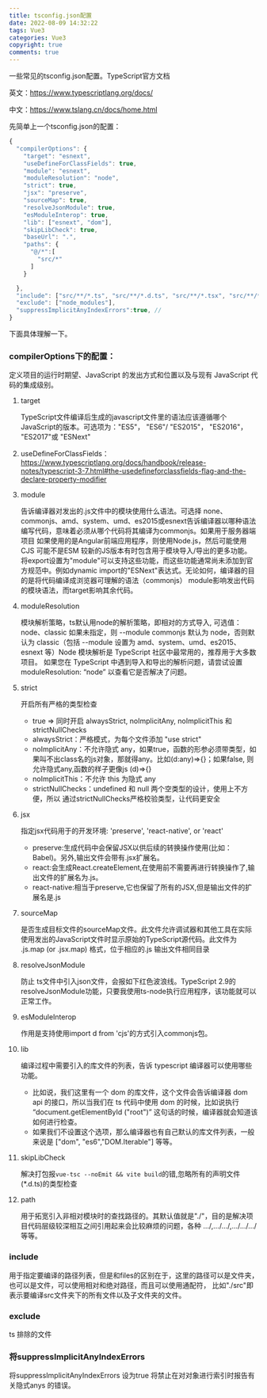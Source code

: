 ```yaml
---
title: tsconfig.json配置
date: 2022-08-09 14:32:22
tags: Vue3
categories: Vue3
copyright: true
comments: true
---
```


一些常见的tsconfig.json配置。TypeScript官方文档

英文：https://www.typescriptlang.org/docs/

中文：https://www.tslang.cn/docs/home.html

先简单上一个tsconfig.json的配置：

```js
{
  "compilerOptions": {
    "target": "esnext",
    "useDefineForClassFields": true,
    "module": "esnext",
    "moduleResolution": "node",  
    "strict": true,
    "jsx": "preserve",
    "sourceMap": true,
    "resolveJsonModule": true,
    "esModuleInterop": true,
    "lib": ["esnext", "dom"],
    "skipLibCheck": true, 
    "baseUrl": ".",
    "paths": {
      "@/*":[
        "src/*"
      ]
    }

  },
  "include": ["src/**/*.ts", "src/**/*.d.ts", "src/**/*.tsx", "src/**/*.vue"],
  "exclude": ["node_modules"],
  "suppressImplicitAnyIndexErrors":true, // 
}
```
 下面具体理解一下。
 
 
 ### compilerOptions下的配置：
定义项目的运行时期望、JavaScript 的发出方式和位置以及与现有 JavaScript 代码的集成级别。
 1. target
 
    TypeScript文件编译后生成的javascript文件里的语法应该遵循哪个JavaScript的版本。可选项为："ES5"， "ES6"/ "ES2015"， "ES2016"， "ES2017"或 "ESNext"
 
 2. useDefineForClassFields：   https://www.typescriptlang.org/docs/handbook/release-notes/typescript-3-7.html#the-usedefineforclassfields-flag-and-the-declare-property-modifier
 3. module
 
    告诉编译器对发出的.js文件中的模块使用什么语法。可选择 none、commonjs、amd、system、umd、es2015或esnext告诉编译器以哪种语法编写代码，意味着必须从哪个代码将其编译为commonjs。如果用于服务器端项目 如果使用的是Angular前端应用程序，则使用Node.js，然后可能使用CJS 可能不是ESM 较新的JS版本有时包含用于模块导入/导出的更多功能。 将export设置为"module"可以支持这些功能，而这些功能通常尚未添加到官方规范中。例如dynamic import的"ESNext"表达式。无论如何，编译器的目的是将代码编译成浏览器可理解的语法（commonjs） module影响发出代码的模块语法，而target影响其余代码。
4. moduleResolution

   模块解析策略，ts默认用node的解析策略，即相对的方式导入, 可选值：node、classic
如果未指定，则 --module commonjs 默认为 node，否则默认为 classic（包括 --module 设置为 amd、system、umd、es2015、esnext 等）Node 模块解析是 TypeScript 社区中最常用的，推荐用于大多数项目。 如果您在 TypeScript 中遇到导入和导出的解析问题，请尝试设置 moduleResolution: “node” 以查看它是否解决了问题。

5. strict

    开启所有严格的类型检查
     * true => 同时开启 alwaysStrict, noImplicitAny, noImplicitThis 和 strictNullChecks
     * alwaysStrict：严格模式，为每个文件添加 "use strict"
     * noImplicitAny：不允许隐式 any，如果true，函数的形参必须带类型，如果叫不出class名的js对象，那就得any。比如(d:any)=>{}；如果false, 则允许隐式any,函数的样子更像js (d)=>{}
     * noImplicitThis：不允许 this 为隐式 any
     * strictNullChecks：undefined 和 null 两个空类型的设计，使用上不方便，所以 通过strictNullChecks严格校验类型，让代码更安全

6. jsx

    指定jsx代码用于的开发环境: 'preserve', 'react-native', or 'react'
     * preserve:生成代码中会保留JSX以供后续的转换操作使用(比如：Babel)。另外,输出文件会带有.jsx扩展名。 
	 * react:会生成React.createElement,在使用前不需要再进行转换操作了,输出文件的扩展名为.js。 
	 * react-native:相当于preserve,它也保留了所有的JSX,但是输出文件的扩展名是.js

7. sourceMap

    是否生成目标文件的sourceMap文件。此文件允许调试器和其他工具在实际使用发出的JavaScript文件时显示原始的TypeScript源代码。此文件为 .js.map (or .jsx.map) 格式，位于相应的.js 输出文件相同目录
8. resolveJsonModule

    防止 ts文件中引入json文件，会报如下红色波浪线。TypeScript 2.9的resolveJsonModule功能，只要我使用ts-node执行应用程序，该功能就可以正常工作。
9. esModuleInterop

    作用是支持使用import d from 'cjs'的方式引入commonjs包。
10. lib

    编译过程中需要引入的库文件的列表，告诉 typescript 编译器可以使用哪些功能。
     * 比如说，我们这里有一个 dom 的库文件，这个文件会告诉编译器 dom api 的接口，所以当我们在 ts 代码中使用 dom 的时候，比如说执行 “document.getElementById ("root")” 这句话的时候，编译器就会知道该如何进行检查。
     * 如果我们不设置这个选项，那么编译器也有自己默认的库文件列表，一般来说是 ["dom", "es6","DOM.Iterable"] 等等。
     
11. skipLibCheck

    解决打包报`vue-tsc --noEmit && vite build`的错,忽略所有的声明文件(*.d.ts)的类型检查
    
12. path

    用于拓宽引入非相对模块时的查找路径的。其默认值就是"./"，目的是解决项目代码层级较深相互之间引用起来会比较麻烦的问题，各种 …/,…/…/,…/…/…/ 等等。
    
### include

   用于指定要编译的路径列表，但是和files的区别在于，这里的路径可以是文件夹，也可以是文件，可以使用相对和绝对路径，而且可以使用通配符， 比如"./src"即表示要编译src文件夹下的所有文件以及子文件夹的文件。
   
### exclude
   ts 排除的文件
### 将suppressImplicitAnyIndexErrors 
   将suppressImplicitAnyIndexErrors 设为true 将禁止在对对象进行索引时报告有关隐式anys 的错误。
  
